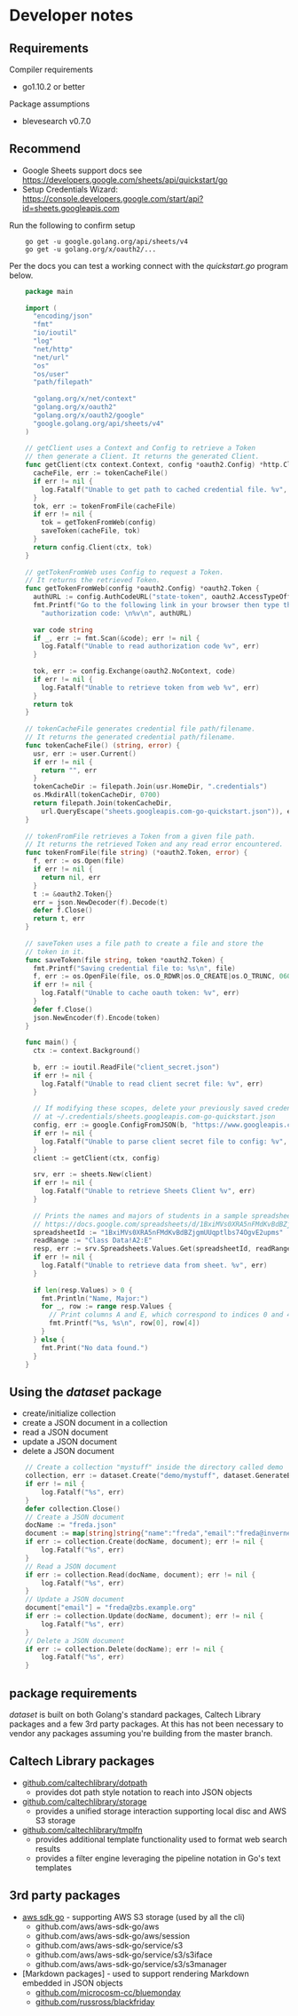
# Developer notes

## Requirements

Compiler requirements

+ go1.10.2 or better

Package assumptions

+ blevesearch v0.7.0

## Recommend

+ Google Sheets support docs see https://developers.google.com/sheets/api/quickstart/go
+ Setup Credentials Wizard: https://console.developers.google.com/start/api?id=sheets.googleapis.com

Run the following to confirm setup

```shell
    go get -u google.golang.org/api/sheets/v4
    go get -u golang.org/x/oauth2/...
```

Per the docs you can test a working connect with the _quickstart.go_ program below.

```go
    package main
    
    import (
      "encoding/json"
      "fmt"
      "io/ioutil"
      "log"
      "net/http"
      "net/url"
      "os"
      "os/user"
      "path/filepath"
    
      "golang.org/x/net/context"
      "golang.org/x/oauth2"
      "golang.org/x/oauth2/google"
      "google.golang.org/api/sheets/v4"
    )
    
    // getClient uses a Context and Config to retrieve a Token
    // then generate a Client. It returns the generated Client.
    func getClient(ctx context.Context, config *oauth2.Config) *http.Client {
      cacheFile, err := tokenCacheFile()
      if err != nil {
        log.Fatalf("Unable to get path to cached credential file. %v", err)
      }
      tok, err := tokenFromFile(cacheFile)
      if err != nil {
        tok = getTokenFromWeb(config)
        saveToken(cacheFile, tok)
      }
      return config.Client(ctx, tok)
    }
    
    // getTokenFromWeb uses Config to request a Token.
    // It returns the retrieved Token.
    func getTokenFromWeb(config *oauth2.Config) *oauth2.Token {
      authURL := config.AuthCodeURL("state-token", oauth2.AccessTypeOffline)
      fmt.Printf("Go to the following link in your browser then type the "+
        "authorization code: \n%v\n", authURL)
    
      var code string
      if _, err := fmt.Scan(&code); err != nil {
        log.Fatalf("Unable to read authorization code %v", err)
      }
    
      tok, err := config.Exchange(oauth2.NoContext, code)
      if err != nil {
        log.Fatalf("Unable to retrieve token from web %v", err)
      }
      return tok
    }
    
    // tokenCacheFile generates credential file path/filename.
    // It returns the generated credential path/filename.
    func tokenCacheFile() (string, error) {
      usr, err := user.Current()
      if err != nil {
        return "", err
      }
      tokenCacheDir := filepath.Join(usr.HomeDir, ".credentials")
      os.MkdirAll(tokenCacheDir, 0700)
      return filepath.Join(tokenCacheDir,
        url.QueryEscape("sheets.googleapis.com-go-quickstart.json")), err
    }
    
    // tokenFromFile retrieves a Token from a given file path.
    // It returns the retrieved Token and any read error encountered.
    func tokenFromFile(file string) (*oauth2.Token, error) {
      f, err := os.Open(file)
      if err != nil {
        return nil, err
      }
      t := &oauth2.Token{}
      err = json.NewDecoder(f).Decode(t)
      defer f.Close()
      return t, err
    }
    
    // saveToken uses a file path to create a file and store the
    // token in it.
    func saveToken(file string, token *oauth2.Token) {
      fmt.Printf("Saving credential file to: %s\n", file)
      f, err := os.OpenFile(file, os.O_RDWR|os.O_CREATE|os.O_TRUNC, 0600)
      if err != nil {
        log.Fatalf("Unable to cache oauth token: %v", err)
      }
      defer f.Close()
      json.NewEncoder(f).Encode(token)
    }
    
    func main() {
      ctx := context.Background()
    
      b, err := ioutil.ReadFile("client_secret.json")
      if err != nil {
        log.Fatalf("Unable to read client secret file: %v", err)
      }
    
      // If modifying these scopes, delete your previously saved credentials
      // at ~/.credentials/sheets.googleapis.com-go-quickstart.json
      config, err := google.ConfigFromJSON(b, "https://www.googleapis.com/auth/spreadsheets.readonly")
      if err != nil {
        log.Fatalf("Unable to parse client secret file to config: %v", err)
      }
      client := getClient(ctx, config)
    
      srv, err := sheets.New(client)
      if err != nil {
        log.Fatalf("Unable to retrieve Sheets Client %v", err)
      }
    
      // Prints the names and majors of students in a sample spreadsheet:
      // https://docs.google.com/spreadsheets/d/1BxiMVs0XRA5nFMdKvBdBZjgmUUqptlbs74OgvE2upms/edit
      spreadsheetId := "1BxiMVs0XRA5nFMdKvBdBZjgmUUqptlbs74OgvE2upms"
      readRange := "Class Data!A2:E"
      resp, err := srv.Spreadsheets.Values.Get(spreadsheetId, readRange).Do()
      if err != nil {
        log.Fatalf("Unable to retrieve data from sheet. %v", err)
      }
    
      if len(resp.Values) > 0 {
        fmt.Println("Name, Major:")
        for _, row := range resp.Values {
          // Print columns A and E, which correspond to indices 0 and 4.
          fmt.Printf("%s, %s\n", row[0], row[4])
        }
      } else {
        fmt.Print("No data found.")
      }
    }
```

## Using the _dataset_ package

+ create/initialize collection
+ create a JSON document in a collection
+ read a JSON document
+ update a JSON document
+ delete a JSON document

```go
    // Create a collection "mystuff" inside the directory called demo
    collection, err := dataset.Create("demo/mystuff", dataset.GenerateBucketNames("ab", 2))
    if err != nil {
        log.Fatalf("%s", err)
    }
    defer collection.Close()
    // Create a JSON document 
    docName := "freda.json"
    document := map[string]string{"name":"freda","email":"freda@inverness.example.org"}
    if err := collection.Create(docName, document); err != nil {
        log.Fatalf("%s", err)
    }
    // Read a JSON document
    if err := collection.Read(docName, document); err != nil {
        log.Fatalf("%s", err)
    }
    // Update a JSON document
    document["email"] = "freda@zbs.example.org"
    if err := collection.Update(docName, document); err != nil {
        log.Fatalf("%s", err)
    }
    // Delete a JSON document
    if err := collection.Delete(docName); err != nil {
        log.Fatalf("%s", err)
    }
```


## package requirements

_dataset_ is built on both Golang's standard packages, Caltech Library packages and a few 3rd party packages.
At this has not been necessary to vendor any packages assuming you're building from the master branch.

## Caltech Library packages

+ [github.com/caltechlibrary/dotpath](https://github.com/caltechlibrary/dotpath)
    + provides dot path style notation to reach into JSON objects
+ [github.com/caltechlibrary/storage](github.com/caltechlibrary/storage)
    + provides a unified storage interaction supporting local disc and AWS S3 storage
+ [github.com/caltechlibrary/tmplfn](https://github.com/caltechlibrary/tmplfn)
    + provides additional template functionality used to format web search results
    + provides a filter engine leveraging the pipeline notation in Go's text templates


## 3rd party packages

+ [aws sdk go](https://github.com/aws/aws-sdk-go) - supporting AWS S3 storage (used by all the cli)
    + github.com/aws/aws-sdk-go/aws
    + github.com/aws/aws-sdk-go/aws/session
    + github.com/aws/aws-sdk-go/service/s3
    + github.com/aws/aws-sdk-go/service/s3/s3iface
    + github.com/aws/aws-sdk-go/service/s3/s3manager
+ [Markdown packages] - used to support rendering Markdown embedded in JSON objects
    + [github.com/microcosm-cc/bluemonday](https://github.com/microcosm-cc/bluemonday)
    + [github.com/russross/blackfriday](https://github.com/russross/blackfriday)
